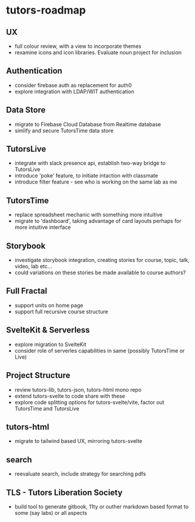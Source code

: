 # tutors-roadmap

## UX

- full colour review, with a view to incorporate themes
- rexamine icons and icon libraries. Evaluate noun project for inclusion

## Authentication

- consider firebase auth as replacement for auth0
- explore integration with LDAP/WIT authentication

## Data Store

- migrate to Firebase Cloud Database from Realtime database
- simlify and secure TutorsTime data store

## TutorsLive

- integrate with slack presence api, establish two-way bridge to TutorsLive
- introduce 'poke' feature, to initiate intaction with classmate
- introduce filter feature - see who is working on the same lab as me

## TutorsTime

- replace spreadsheet mechanic with something more intuitive
- migrate to 'dashboard', taking advantage of card layouts perhaps for more intuitive interface

## Storybook

- investigate storybook integration, creating stories for course, topic, talk, video, lab etc...
- could variations on these stories be made available to course authors?

## Full Fractal

- support units on home page
- support full recursive course structure

## SvelteKit & Serverless

- explore migration to SvelteKit
- consider role of serverles capabilities in same (possibly TutorsTime or Live)

## Project Structure

- review tutors-lib, tutors-json, tutors-html mono repo
- extend tutors-svelte to code share with these
- explore code splitting options for tutors-svelte/vite, factor out TutorsTime and TutorsLive

## tutors-html

- migrate to tailwind based UX, mirroring tutors-svelte

## search

- reevaluate search, include strategy for searching pdfs

## TLS - Tutors Liberation Society

- build tool to generate gitbook, 11ty or outher markdown based format to some (say labs) or all aspects



